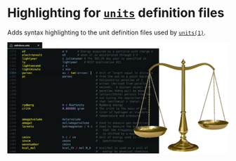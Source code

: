 Highlighting for [`units`][1] definition files
==============================================

Adds syntax highlighting to the unit definition files used by [`units(1)`][2].

![Spiffy scales not included](preview.png)


<!-- Referenced links -->
[1]: https://en.wikipedia.org/wiki/GNU_Units
[2]: https://linux.die.net/man/1/units
